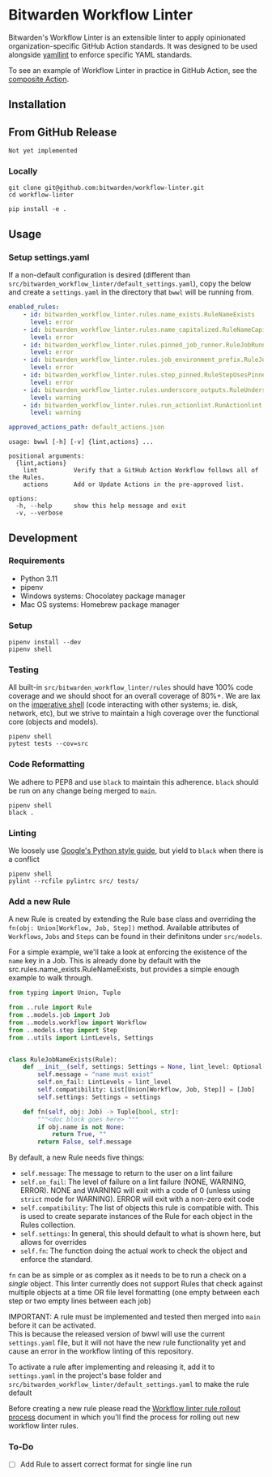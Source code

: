 # Bitwarden Workflow Linter

Bitwarden's Workflow Linter is an extensible linter to apply opinionated organization-specific
GitHub Action standards. It was designed to be used alongside
[yamllint](https://github.com/adrienverge/yamllint) to enforce
specific YAML standards.

To see an example of Workflow Linter in practice in GitHub Action, see the
[composite Action](https://github.com/bitwarden/gh-actions/tree/main/lint-workflow).

## Installation

## From GitHub Release

```
Not yet implemented
```

### Locally

```
git clone git@github.com:bitwarden/workflow-linter.git
cd workflow-linter

pip install -e .
```

## Usage

### Setup settings.yaml

If a non-default configuration is desired (different than `src/bitwarden_workflow_linter/default_settings.yaml`), copy
the below and create a `settings.yaml` in the directory that `bwwl` will be running from.

```yaml
enabled_rules:
    - id: bitwarden_workflow_linter.rules.name_exists.RuleNameExists
      level: error
    - id: bitwarden_workflow_linter.rules.name_capitalized.RuleNameCapitalized
      level: error
    - id: bitwarden_workflow_linter.rules.pinned_job_runner.RuleJobRunnerVersionPinned
      level: error
    - id: bitwarden_workflow_linter.rules.job_environment_prefix.RuleJobEnvironmentPrefix
      level: error
    - id: bitwarden_workflow_linter.rules.step_pinned.RuleStepUsesPinned
      level: error
    - id: bitwarden_workflow_linter.rules.underscore_outputs.RuleUnderscoreOutputs
      level: warning
    - id: bitwarden_workflow_linter.rules.run_actionlint.RunActionlint
      level: warning

approved_actions_path: default_actions.json
```

```
usage: bwwl [-h] [-v] {lint,actions} ...

positional arguments:
  {lint,actions}
    lint          Verify that a GitHub Action Workflow follows all of the Rules.
    actions       Add or Update Actions in the pre-approved list.

options:
  -h, --help      show this help message and exit
  -v, --verbose
```

## Development

### Requirements

-   Python 3.11
-   pipenv
-   Windows systems: Chocolatey package manager
-   Mac OS systems: Homebrew package manager

### Setup

```
pipenv install --dev
pipenv shell
```

### Testing

All built-in `src/bitwarden_workflow_linter/rules` should have 100% code coverage and we should shoot for an overall coverage of 80%+.
We are lax on the
[imperative shell](https://www.destroyallsoftware.com/screencasts/catalog/functional-core-imperative-shell)
(code interacting with other systems; ie. disk, network, etc), but we strive to maintain a high coverage over the
functional core (objects and models).

```
pipenv shell
pytest tests --cov=src
```

### Code Reformatting

We adhere to PEP8 and use `black` to maintain this adherence. `black` should be run on any change being merged
to `main`.

```
pipenv shell
black .
```

### Linting

We loosely use [Google's Python style guide](https://google.github.io/styleguide/pyguide.html), but yield to
`black` when there is a conflict

```
pipenv shell
pylint --rcfile pylintrc src/ tests/
```

### Add a new Rule

A new Rule is created by extending the Rule base class and overriding the `fn(obj: Union[Workflow, Job, Step])` method.
Available attributes of `Workflows`, `Jobs` and `Steps` can be found in their definitons under `src/models`.

For a simple example, we'll take a look at enforcing the existence of the `name` key in a Job. This is already done by
default with the src.rules.name_exists.RuleNameExists, but provides a simple enough example to walk through.

```python
from typing import Union, Tuple

from ..rule import Rule
from ..models.job import Job
from ..models.workflow import Workflow
from ..models.step import Step
from ..utils import LintLevels, Settings


class RuleJobNameExists(Rule):
    def __init__(self, settings: Settings = None, lint_level: Optional[LintLevels] = LintLevels.ERROR) -> None:
        self.message = "name must exist"
        self.on_fail: LintLevels = lint_level
        self.compatibility: List[Union[Workflow, Job, Step]] = [Job]
        self.settings: Settings = settings

    def fn(self, obj: Job) -> Tuple[bool, str]:
        """<doc block goes here> """
        if obj.name is not None:
            return True, ""
        return False, self.message
```

By default, a new Rule needs five things:

-   `self.message`: The message to return to the user on a lint failure
-   `self.on_fail`: The level of failure on a lint failure (NONE, WARNING, ERROR).
    NONE and WARNING will exit with a code of 0 (unless using `strict` mode for WARNING).
    ERROR will exit with a non-zero exit code
-   `self.compatibility`: The list of objects this rule is compatible with. This is used to create separate instances of
    the Rule for each object in the Rules collection.
-   `self.settings`: In general, this should default to what is shown here, but allows for overrides
-   `self.fn`: The function doing the actual work to check the object and enforce the standard.

`fn` can be as simple or as complex as it needs to be to run a check on a _single_ object. This linter currently does
not support Rules that check against multiple objects at a time OR file level formatting (one empty between each step or
two empty lines between each job)

IMPORTANT: A rule must be implemented and tested then merged into `main` before it can be activated.<br>
This is because the released version of bwwl will use the current `settings.yaml` file, but it will not have the new rule functionality yet and cause an error in the workflow linting of this repository.

To activate a rule after implementing and releasing it, add it to `settings.yaml` in the project's base folder
and `src/bitwarden_workflow_linter/default_settings.yaml` to make the rule default

Before creating a new rule please read the [Workflow linter rule rollout process](./RULE_ROLLOUT.md) document in which you'll find the process for rolling out new workflow linter rules.

### To-Do

-   [ ] Add Rule to assert correct format for single line run
